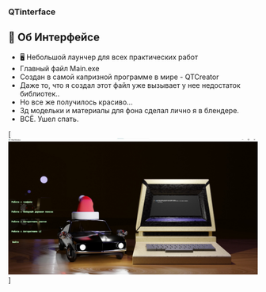 ### QTinterface
## :book: Об Интерфейсе
- 🖥 Небольшой лаунчер для всех практических работ
- Главный файл Main.exe
- Создан в самой капризной программе в мире - QTCreator
- Даже то, что я создал этот файл уже вызывает у нее недостаток библиотек..
- Но все же получилось красиво...
- 3д модельки и материалы для фона сделал лично я в блендере.
- ВСЁ. Ушел спать.

[<img src="https://raw.githubusercontent.com/Liska511/QTInterface/master/BHaT09qJVGg.jpg" alt="👋 Hi there! I'm Liska511" title="👋 Hi there! I'm Liska511 "/>]
